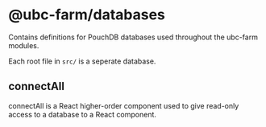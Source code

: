 # @ubc-farm/databases

Contains definitions for PouchDB databases used throughout the ubc-farm modules.

Each root file in `src/` is a seperate database.

## connectAll
connectAll is a React higher-order component used to give
read-only access to a database to a React component.
